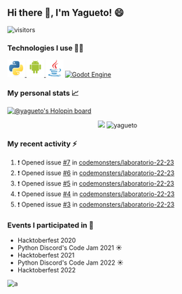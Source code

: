 ## Hi there 👋, I'm Yagueto! 😄


![visitors](https://visitor-badge-reloaded.herokuapp.com/badge?page_id=yagueto_fina&style=for-the-badge)

### Technologies I use 👨‍💻

<p align="left"> 
<a href="https://www.python.org" target="_blank"><img src="https://raw.githubusercontent.com/devicons/devicon/master/icons/python/python-original.svg" alt="python" width="40" height="40"/> </a> 
<a href="https://developer.android.com" target="_blank"> <img src="https://raw.githubusercontent.com/devicons/devicon/master/icons/android/android-original-wordmark.svg" alt="android" width="40" height="40"/> </a>
<a href="https://www.java.com" target="_blank"><img src="https://raw.githubusercontent.com/devicons/devicon/master/icons/java/java-original.svg" alt="java" width="40" height="40"/></a>
<a href="https://www.godotengine.org" target="_blank"><img src="https://cdn.jsdelivr.net/gh/devicons/devicon/icons/godot/godot-original.svg" alt="Godot Engine" width="40" height="40"/> </a>

### My personal stats 📈
[![@yagueto's Holopin board](https://holopin.me/yagueto)](https://holopin.io/@yagueto)

<div align="center"> 
  <a>
    <img src=https://github-readme-stats.vercel.app/api?username=yagueto&count_private=true&show_icons=true width=50%></img>
  </a>
  <img src="https://github-readme-streak-stats.herokuapp.com/?user=yagueto" alt="yagueto" width=49% />
</div>


### My recent activity ⚡

  <!--START_SECTION:activity-->
1. ❗️ Opened issue [#7](https://github.com/codemonsters/laboratorio-22-23/issues/7) in [codemonsters/laboratorio-22-23](https://github.com/codemonsters/laboratorio-22-23)
2. ❗️ Opened issue [#6](https://github.com/codemonsters/laboratorio-22-23/issues/6) in [codemonsters/laboratorio-22-23](https://github.com/codemonsters/laboratorio-22-23)
3. ❗️ Opened issue [#5](https://github.com/codemonsters/laboratorio-22-23/issues/5) in [codemonsters/laboratorio-22-23](https://github.com/codemonsters/laboratorio-22-23)
4. ❗️ Opened issue [#4](https://github.com/codemonsters/laboratorio-22-23/issues/4) in [codemonsters/laboratorio-22-23](https://github.com/codemonsters/laboratorio-22-23)
5. ❗️ Opened issue [#3](https://github.com/codemonsters/laboratorio-22-23/issues/3) in [codemonsters/laboratorio-22-23](https://github.com/codemonsters/laboratorio-22-23)
  <!--END_SECTION:activity-->
  

### Events I participated in 📆

- Hacktoberfest 2020
- Python Discord's Code Jam 2021 ☀️
- Hacktoberfest 2021
- Python Discord's Code Jam 2022 ☀️
- Hacktoberfest 2022

![a](https://api.countapi.xyz/hit/yaguetogithub/profile?img)
